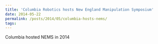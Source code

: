 ```yaml
---
title: 'Columbia Robotics hosts New England Manipulation Symposium'
date: 2014-05-22
permalink: /posts/2014/05/columbia-hosts-nems/
tags:
---
```


Columbia hosted NEMS in 2014